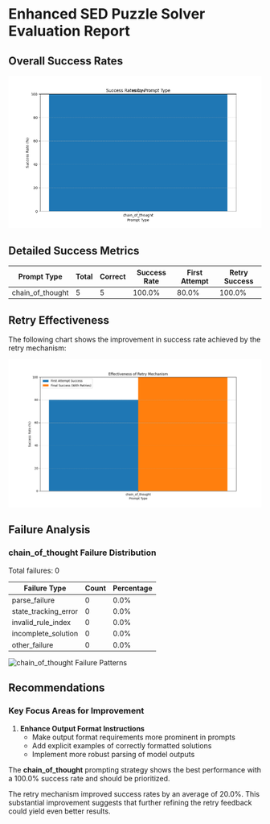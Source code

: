 # Enhanced SED Puzzle Solver Evaluation Report

## Overall Success Rates

![Success Rates](success_rates.png)

## Detailed Success Metrics

| Prompt Type | Total | Correct | Success Rate | First Attempt | Retry Success |
|------------|-------|---------|--------------|---------------|---------------|
| chain_of_thought | 5 | 5 | 100.0% | 80.0% | 100.0% |

## Retry Effectiveness

The following chart shows the improvement in success rate achieved by the retry mechanism:

![Retry Effectiveness](retry_effectiveness.png)


## Failure Analysis

### chain_of_thought Failure Distribution

Total failures: 0

| Failure Type | Count | Percentage |
|-------------|-------|------------|
| parse_failure | 0 | 0.0% |
| state_tracking_error | 0 | 0.0% |
| invalid_rule_index | 0 | 0.0% |
| incomplete_solution | 0 | 0.0% |
| other_failure | 0 | 0.0% |

![chain_of_thought Failure Patterns](chain_of_thought_failure_patterns.png)

## Recommendations

### Key Focus Areas for Improvement

1. **Enhance Output Format Instructions**
   - Make output format requirements more prominent in prompts
   - Add explicit examples of correctly formatted solutions
   - Implement more robust parsing of model outputs

The **chain_of_thought** prompting strategy shows the best performance with a 100.0% success rate and should be prioritized.

The retry mechanism improved success rates by an average of 20.0%. This substantial improvement suggests that further refining the retry feedback could yield even better results.

